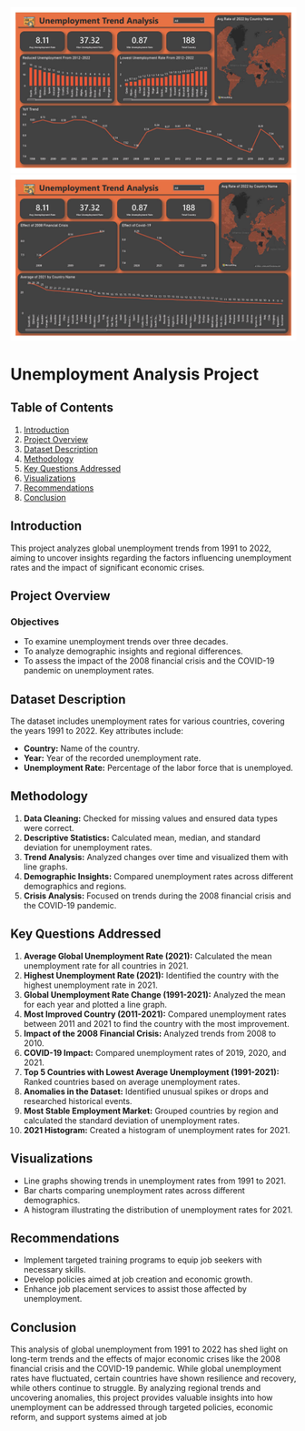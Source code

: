 ![Dashboard Image 1](Dashboard.jpg)
![Dashboard Image 2](Dashboard2.jpg)

# Unemployment Analysis Project

## Table of Contents

1. [Introduction](#introduction)
2. [Project Overview](#project-overview)
3. [Dataset Description](#dataset-description)
4. [Methodology](#methodology)
5. [Key Questions Addressed](#key-questions-addressed)
6. [Visualizations](#visualizations)
7. [Recommendations](#recommendations)
8. [Conclusion](#conclusion)

## Introduction

This project analyzes global unemployment trends from 1991 to 2022, aiming to uncover insights regarding the factors influencing unemployment rates and the impact of significant economic crises.

## Project Overview

### Objectives

- To examine unemployment trends over three decades.
- To analyze demographic insights and regional differences.
- To assess the impact of the 2008 financial crisis and the COVID-19 pandemic on unemployment rates.

## Dataset Description

The dataset includes unemployment rates for various countries, covering the years 1991 to 2022. Key attributes include:

- **Country:** Name of the country.
- **Year:** Year of the recorded unemployment rate.
- **Unemployment Rate:** Percentage of the labor force that is unemployed.

## Methodology

1. **Data Cleaning:** Checked for missing values and ensured data types were correct.
2. **Descriptive Statistics:** Calculated mean, median, and standard deviation for unemployment rates.
3. **Trend Analysis:** Analyzed changes over time and visualized them with line graphs.
4. **Demographic Insights:** Compared unemployment rates across different demographics and regions.
5. **Crisis Analysis:** Focused on trends during the 2008 financial crisis and the COVID-19 pandemic.

## Key Questions Addressed

1. **Average Global Unemployment Rate (2021):** Calculated the mean unemployment rate for all countries in 2021.
2. **Highest Unemployment Rate (2021):** Identified the country with the highest unemployment rate in 2021.
3. **Global Unemployment Rate Change (1991-2021):** Analyzed the mean for each year and plotted a line graph.
4. **Most Improved Country (2011-2021):** Compared unemployment rates between 2011 and 2021 to find the country with the most improvement.
5. **Impact of the 2008 Financial Crisis:** Analyzed trends from 2008 to 2010.
6. **COVID-19 Impact:** Compared unemployment rates of 2019, 2020, and 2021.
7. **Top 5 Countries with Lowest Average Unemployment (1991-2021):** Ranked countries based on average unemployment rates.
8. **Anomalies in the Dataset:** Identified unusual spikes or drops and researched historical events.
9. **Most Stable Employment Market:** Grouped countries by region and calculated the standard deviation of unemployment rates.
10. **2021 Histogram:** Created a histogram of unemployment rates for 2021.

## Visualizations

- Line graphs showing trends in unemployment rates from 1991 to 2021.
- Bar charts comparing unemployment rates across different demographics.
- A histogram illustrating the distribution of unemployment rates for 2021.

## Recommendations

- Implement targeted training programs to equip job seekers with necessary skills.
- Develop policies aimed at job creation and economic growth.
- Enhance job placement services to assist those affected by unemployment.

## Conclusion

This analysis of global unemployment from 1991 to 2022 has shed light on long-term trends and the effects of major economic crises like the 2008 financial crisis and the COVID-19 pandemic. While global unemployment rates have fluctuated, certain countries have shown resilience and recovery, while others continue to struggle. By analyzing regional trends and uncovering anomalies, this project provides valuable insights into how unemployment can be addressed through targeted policies, economic reform, and support systems aimed at job
